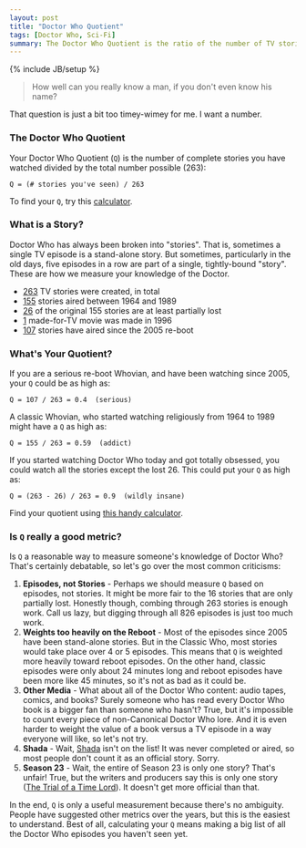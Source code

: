 ```yaml
---
layout: post
title: "Doctor Who Quotient"
tags: [Doctor Who, Sci-Fi]
summary: The Doctor Who Quotient is the ratio of the number of TV stories you've seen to the total. It's a measure of how well you know the Doctor. It's also a way to keep track of which episodes you haven't seen yet.
---
```

{% include JB/setup %}

> How well can you really know a man, if you don't even know his name?

That question is just a bit too timey-wimey for me. I want a number.

### The Doctor Who Quotient

Your Doctor Who Quotient (`Q`) is the number of complete stories you have watched divided by the total number possible (263):

    Q = (# stories you've seen) / 263

To find your `Q`, try this [calculator](/q.html).

### What is a Story?

Doctor Who has always been broken into "stories". That is, sometimes a single TV episode is a stand-alone story. But sometimes, particularly in the old days, five episodes in a row are part of a single, tightly-bound "story". These are how we measure your knowledge of the Doctor.

* [263](https://en.wikipedia.org/wiki/List_of_Doctor_Who_serials#Series_overview) TV stories were created, in total
* [155](https://en.wikipedia.org/wiki/List_of_Doctor_Who_serials#First_Doctor) stories aired between 1964 and 1989
* [26](https://en.wikipedia.org/wiki/Doctor_Who_missing_episodes) of the original 155 stories are at least partially lost
* [1](https://en.wikipedia.org/wiki/Doctor_Who_%28film%29) made-for-TV movie was made in 1996
* [107](https://en.wikipedia.org/wiki/List_of_Doctor_Who_serials#Ninth_Doctor) stories have aired since the 2005 re-boot

### What's Your Quotient?

If you are a serious re-boot Whovian, and have been watching since 2005, your `Q` could be as high as:

    Q = 107 / 263 = 0.4  (serious)

A classic Whovian, who started watching religiously from 1964 to 1989 might have a `Q` as high as:

    Q = 155 / 263 = 0.59  (addict)

If you started watching Doctor Who today and got totally obsessed, you could watch all the stories except the lost 26. This could put your `Q` as high as:

    Q = (263 - 26) / 263 = 0.9  (wildly insane)

Find your quotient using [this handy calculator](/q.html).

### Is `Q` really a good metric?

Is `Q` a reasonable way to measure someone's knowledge of Doctor Who? That's certainly debatable, so let's go over the most common criticisms:

1. **Episodes, not Stories** - Perhaps we should measure `Q` based on episodes, not stories. It might be more fair to the 16 stories that are only partially lost. Honestly though, combing through 263 stories is enough work. Call us lazy, but digging through all 826 episodes is just too much work.
2. **Weights too heavily on the Reboot** - Most of the episodes since 2005 have been stand-alone stories. But in the Classic Who, most stories would take place over 4 or 5 episodes. This means that `Q` is weighted more heavily toward reboot episodes. On the other hand, classic episodes were only about 24 minutes long and reboot episodes have been more like 45 minutes, so it's not as bad as it could be.
3. **Other Media** - What about all of the Doctor Who content: audio tapes, comics, and books? Surely someone who has read every Doctor Who book is a bigger fan than someone who hasn't? True, but it's impossible to count every piece of non-Canonical Doctor Who lore. And it is even harder to weight the value of a book versus a TV episode in a way everyone will like, so let's not try.
4. **Shada** - Wait, [Shada](https://en.wikipedia.org/wiki/Shada) isn't on the list! It was never completed or aired, so most people don't count it as an official story. Sorry.
5. **Season 23** - Wait, the entire of Season 23 is only one story? That's unfair! True, but the writers and producers say this is only one story ([The Trial of a Time Lord](https://en.wikipedia.org/wiki/The_Trial_of_a_Time_Lord)). It doesn't get more official than that.

In the end, `Q` is only a useful measurement because there's no ambiguity. People have suggested other metrics over the years, but this is the easiest to understand. Best of all, calculating your `Q` means making a big list of all the Doctor Who episodes you haven't seen yet.
